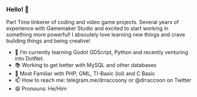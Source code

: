 ### Hello! 👋
Part Time tinkerer of coding and video game projects. Several years of experience with Gamemaker Studio and excited to start working in something more powerful!
I absoutely love learning new things and crave building things and being creative!
- 🌱 I’m currently learning Godot GDScript, Python and recently venturing into DotNet.
- 📚 Working to get better with MySQL and other databases
- 💯 Most Familiar with PHP, GML, TI-Basic (lol) and C Basic
- 📫 How to reach me: telegram.me/drraccoony or @drraccoon on Twitter
- 😄 Pronouns: He/Him
